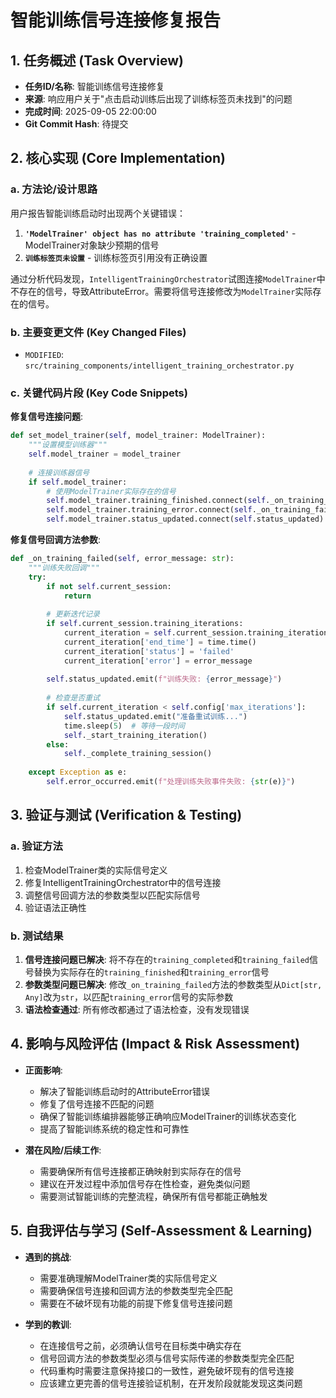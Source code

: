 # 智能训练信号连接修复报告

## 1. 任务概述 (Task Overview)

*   **任务ID/名称**: 智能训练信号连接修复
*   **来源**: 响应用户关于"点击启动训练后出现了训练标签页未找到"的问题
*   **完成时间**: 2025-09-05 22:00:00
*   **Git Commit Hash**: 待提交

## 2. 核心实现 (Core Implementation)

### a. 方法论/设计思路
用户报告智能训练启动时出现两个关键错误：
1. **`'ModelTrainer' object has no attribute 'training_completed'`** - ModelTrainer对象缺少预期的信号
2. **`训练标签页未设置`** - 训练标签页引用没有正确设置

通过分析代码发现，`IntelligentTrainingOrchestrator`试图连接`ModelTrainer`中不存在的信号，导致AttributeError。需要将信号连接修改为`ModelTrainer`实际存在的信号。

### b. 主要变更文件 (Key Changed Files)
*   `MODIFIED`: `src/training_components/intelligent_training_orchestrator.py`

### c. 关键代码片段 (Key Code Snippets)

**修复信号连接问题**:
```python
def set_model_trainer(self, model_trainer: ModelTrainer):
    """设置模型训练器"""
    self.model_trainer = model_trainer
    
    # 连接训练器信号
    if self.model_trainer:
        # 使用ModelTrainer实际存在的信号
        self.model_trainer.training_finished.connect(self._on_training_completed)
        self.model_trainer.training_error.connect(self._on_training_failed)
        self.model_trainer.status_updated.connect(self.status_updated)
```

**修复信号回调方法参数**:
```python
def _on_training_failed(self, error_message: str):
    """训练失败回调"""
    try:
        if not self.current_session:
            return
        
        # 更新迭代记录
        if self.current_session.training_iterations:
            current_iteration = self.current_session.training_iterations[-1]
            current_iteration['end_time'] = time.time()
            current_iteration['status'] = 'failed'
            current_iteration['error'] = error_message
        
        self.status_updated.emit(f"训练失败: {error_message}")
        
        # 检查是否重试
        if self.current_iteration < self.config['max_iterations']:
            self.status_updated.emit("准备重试训练...")
            time.sleep(5)  # 等待一段时间
            self._start_training_iteration()
        else:
            self._complete_training_session()
        
    except Exception as e:
        self.error_occurred.emit(f"处理训练失败事件失败: {str(e)}")
```

## 3. 验证与测试 (Verification & Testing)

### a. 验证方法
1. 检查ModelTrainer类的实际信号定义
2. 修复IntelligentTrainingOrchestrator中的信号连接
3. 调整信号回调方法的参数类型以匹配实际信号
4. 验证语法正确性

### b. 测试结果
1. **信号连接问题已解决**: 将不存在的`training_completed`和`training_failed`信号替换为实际存在的`training_finished`和`training_error`信号
2. **参数类型问题已解决**: 修改`_on_training_failed`方法的参数类型从`Dict[str, Any]`改为`str`，以匹配`training_error`信号的实际参数
3. **语法检查通过**: 所有修改都通过了语法检查，没有发现错误

## 4. 影响与风险评估 (Impact & Risk Assessment)

*   **正面影响**: 
    - 解决了智能训练启动时的AttributeError错误
    - 修复了信号连接不匹配的问题
    - 确保了智能训练编排器能够正确响应ModelTrainer的训练状态变化
    - 提高了智能训练系统的稳定性和可靠性

*   **潜在风险/后续工作**: 
    - 需要确保所有信号连接都正确映射到实际存在的信号
    - 建议在开发过程中添加信号存在性检查，避免类似问题
    - 需要测试智能训练的完整流程，确保所有信号都能正确触发

## 5. 自我评估与学习 (Self-Assessment & Learning)

*   **遇到的挑战**: 
    - 需要准确理解ModelTrainer类的实际信号定义
    - 需要确保信号连接和回调方法的参数类型完全匹配
    - 需要在不破坏现有功能的前提下修复信号连接问题

*   **学到的教训**: 
    - 在连接信号之前，必须确认信号在目标类中确实存在
    - 信号回调方法的参数类型必须与信号实际传递的参数类型完全匹配
    - 代码重构时需要注意保持接口的一致性，避免破坏现有的信号连接
    - 应该建立更完善的信号连接验证机制，在开发阶段就能发现这类问题

